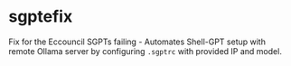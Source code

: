 # sgptefix
Fix for the Eccouncil SGPTs failing - Automates Shell-GPT setup with remote Ollama server by configuring `.sgptrc` with provided IP and model.
